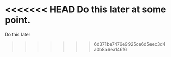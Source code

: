<<<<<<< HEAD
Do this later at some point.
=======
Do this later
>>>>>>> 6d371be7476e9925ce6d5eec3d4a0b8a6ea146f6
